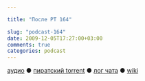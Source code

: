 ```yaml
---

title: "После РТ 164"

slug: "podcast-164"
date: 2009-12-05T17:27:00+03:00
comments: true
categories: podcast
---
```

[аудио](http://cdn.radio-t.com/rt164post.mp3) ● [пиратский torrent](http://pirates.radio-t.com/torrents/rt164post.mp3.torrent) ● [лог чата](http://chat.radio-t.com/logs/radio-t-164.html) ● [wiki](http://wiki.radio-t.com/%D0%9F%D0%BE%D1%81%D0%BB%D0%B5_%D0%A0%D0%A2_164)<audio src="http://cdn.radio-t.com/rt164post.mp3" preload="none">
